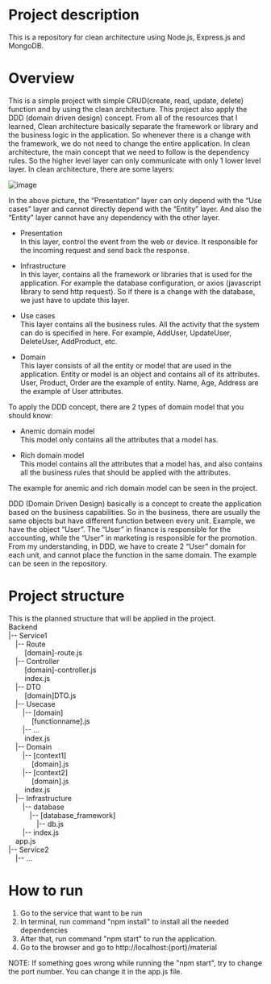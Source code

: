 # Project description

This is a repository for clean architecture using Node.js, Express.js and MongoDB.

# Overview
This is a simple project with simple CRUD(create, read, update, delete) function and by using the clean architecture. This project also apply the DDD (domain driven design) concept.
From all of the resources that I learned, Clean architecture basically separate the framework or library and the business logic in the application. So whenever there is a change with the framework, we do not need to change the entire application. 
In clean architecture, the main concept that we need to follow is the dependency rules. So the higher level layer can only communicate with only 1 lower level layer. In clean architecture, there are some layers: 

![image](https://user-images.githubusercontent.com/43567254/167520768-9652fb49-ff81-4e13-baaa-bcaee2240a9d.png)


In the above picture, the “Presentation” layer can only depend with the “Use cases” layer and cannot directly depend with the “Entity” layer. And also the “Entity” layer cannot have any dependency with the other layer. 

-	Presentation\
In this layer, control the event from the web or device. It responsible for the incoming request and send back the response. 

-	Infrastructure\
In this layer, contains all the framework or libraries that is used for the application. For example the database configuration, or axios (javascript library to send http request). So if there is a change with the database, we just have to update this layer.

-	Use cases\
This layer contains all the business rules. All the activity that the system can do is specified in here. For example, AddUser, UpdateUser, DeleteUser, AddProduct, etc.

-	Domain\
This layer consists of all the entity or model that are used in the application. Entity or model is an object and contains all of its attributes. User, Product, Order are the example of entity. Name, Age, Address are the example of User attributes.

To apply the DDD concept, there are 2 types of domain model that you should know:
- Anemic domain model\
This model only contains all the attributes that a model has. 

- Rich domain model\
This model contains all the attributes that a model has, and also contains all the business rules that should be applied with the attributes. 

The example for anemic and rich domain model can be seen in the project.

DDD (Domain Driven Design) basically is a concept to create the application based on the business capabilities. So in the business, there are usually the same objects but have different function between every unit. Example, we have the object “User”. The “User” in finance is responsible for the accounting, while the “User” in marketing is responsible for the promotion. From my understanding, in DDD, we have to create 2 “User” domain for each unit, and cannot place the function in the same domain. The example can be seen in the repository.

# Project structure

This is the planned structure that will be applied in the project. \
Backend\
|-- Service1\
&emsp;|-- Route\
&emsp;&emsp; [domain]-route.js\
&emsp;|-- Controller\
&emsp;&emsp; [domain]-controller.js\
&emsp;&emsp; index.js\
&emsp;|-- DTO\
&emsp;&emsp; [domain]DTO.js\
&emsp;|-- Usecase\
&emsp;&emsp;|-- [domain]\
&emsp;&emsp;&emsp; [functionname].js\
&emsp;&emsp;|-- ...\
&emsp;&emsp; index.js\
&emsp;|-- Domain\
&emsp;&emsp;|-- [context1]\
&emsp;&emsp;&emsp; [domain].js\
&emsp;&emsp;|-- [context2]\
&emsp;&emsp;&emsp; [domain].js\
&emsp;&emsp; index.js\
&emsp;|-- Infrastructure\
&emsp;&emsp;|-- database\
&emsp;&emsp;&emsp;|-- [database_framework]\
&emsp;&emsp;&emsp;&emsp;|-- db.js\
&emsp;&emsp;|-- index.js\
&emsp;app.js\
|-- Service2\
&emsp;|-- ...

# How to run

1. Go to the service that want to be run
2. In terminal, run command "npm install" to install all the needed dependencies
3. After that, run command "npm start" to run the application.
4. Go to the browser and go to http://localhost:{port}/material

NOTE: If something goes wrong while running the "npm start", try to change the port number. You can change it in the app.js file.



